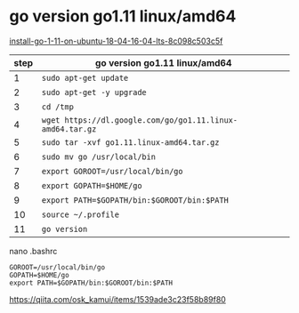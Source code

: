 # go version go1.11 linux/amd64




[install-go-1-11-on-ubuntu-18-04-16-04-lts-8c098c503c5f](https://medium.com/better-programming/install-go-1-11-on-ubuntu-18-04-16-04-lts-8c098c503c5f)

 
|step| go version go1.11 linux/amd64
|---|----------------------------------------------|
|1|`sudo apt-get update`|
|2|`sudo apt-get -y upgrade`|
|3|`cd /tmp`|
|4|`wget https://dl.google.com/go/go1.11.linux-amd64.tar.gz`|
|5|`sudo tar -xvf go1.11.linux-amd64.tar.gz`|
|6|`sudo mv go /usr/local/bin`|
|7|`export GOROOT=/usr/local/bin/go`|
|8|`export GOPATH=$HOME/go`|
|9|`export PATH=$GOPATH/bin:$GOROOT/bin:$PATH`|
|10|`source ~/.profile`|
|11|`go version`|

nano .bashrc
````
GOROOT=/usr/local/bin/go
GOPATH=$HOME/go
export PATH=$GOPATH/bin:$GOROOT/bin:$PATH
````


https://qiita.com/osk_kamui/items/1539ade3c23f58b89f80
